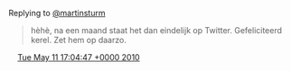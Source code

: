 Replying to [@martinsturm](https://twitter.com/martinsturm/status/13779847653)

> hèhè, na een maand staat het dan eindelijk op Twitter\. Gefeliciteerd kerel\. Zet hem op daarzo\.

<img src="../../media/tweet.ico" width="12" /> [Tue May 11 17:04:47 +0000 2010](https://twitter.com/DromerDenker/status/13798786090)